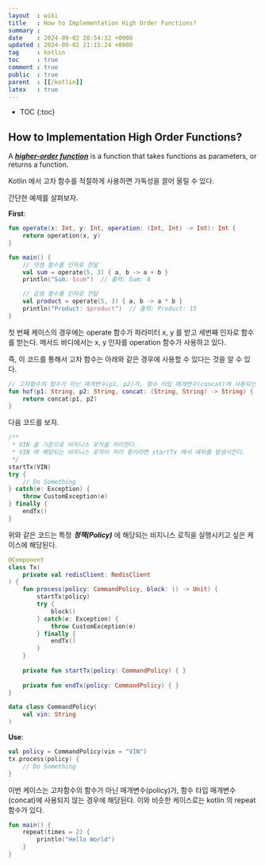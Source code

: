 ```yaml
---
layout  : wiki
title   : How to Implementation High Order Functions?
summary : 
date    : 2024-09-02 20:54:32 +0900
updated : 2024-09-02 21:15:24 +0900
tag     : kotlin 
toc     : true
comment : true
public  : true
parent  : [[/kotlin]]
latex   : true
---
```

* TOC
{:toc}

## How to Implementation High Order Functions?

A ___[higher-order function](https://kotlinlang.org/docs/lambdas.html#higher-order-functions)___ is a function that takes functions as parameters, or returns a function.

Kotlin 에서 고차 함수를 적절하게 사용하면 가독성을 끌어 올릴 수 있다.

간단한 예제를 살펴보자.

__First__:

```kotlin
fun operate(x: Int, y: Int, operation: (Int, Int) -> Int): Int {
    return operation(x, y)
}

fun main() {
    // 덧셈 함수를 인자로 전달
    val sum = operate(5, 3) { a, b -> a + b }
    println("Sum: $sum")  // 출력: Sum: 8

    // 곱셈 함수를 인자로 전달
    val product = operate(5, 3) { a, b -> a * b }
    println("Product: $product")  // 출력: Product: 15
}
```

첫 번째 케이스의 경우에는 operate 함수가 파라미터 x, y 를 받고 세번째 인자로 함수를 받는다. 
메서드 바디에서는 x, y 인자를 operation 함수가 사용하고 있다.

즉, 이 코드를 통해서 고차 함수는 아래와 같은 경우에 사용할 수 있다는 것을 알 수 있다.

```kotlin
// 고차함수의 함수가 아닌 매개변수(p1, p2)가, 함수 타입 매개변수(concat)에 사용되는 경우
fun hof(p1: String, p2: String, concat: (String, String) -> String) {
    return concat(p1, p2)
}
```

다음 코드를 보자.

```kotlin
/**
 * VIN 을 기준으로 비지니스 로직을 처리한다.
 * VIN 에 해당되는 비지니스 로직이 처리 중이라면 startTx 에서 예외를 발생시킨다.
 */
startTx(VIN)
try {
    // Do Something
} catch(e: Exception) {
    throw CustomException(e)
} finally {
    endTx()
}
```

위와 같은 코드는 특정 ___정책(Policy)___ 에 해당되는 비지니스 로직을 실행시키고 싶은 케이스에 해당된다.

```kotlin
@Component
class Tx(
    private val redisClient: RedisClient
) {
    fun process(policy: CommandPolicy, block: () -> Unit) {
        startTx(policy)
        try {
            block()
        } catch(e: Exception) {
            throw CustomException(e)
        } finally {
            endTx()
        }
    }
    
    private fun startTx(policy: CommandPolicy) { }
    
    private fun endTx(policy: CommandPolicy) { }
}

data class CommandPolicy(
    val vin: String
)
```

__Use__:

```kotlin
val policy = CommandPolicy(vin = "VIN")
tx.process(policy) {
    // Do Something
}
```

이번 케이스는 고차함수의 함수가 아닌 매개변수(policy)가, 함수 타입 매개변수(concat)에 사용되지 않는 경우에 해당된다.
이와 비슷한 케이스로는 kotlin 의 repeat 함수가 있다.

```kotlin
fun main() {
    repeat(times = 2) {
        println("Hello World")
    }
}
```

